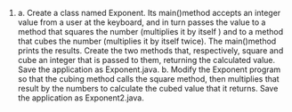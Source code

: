 1. a. Create a class named Exponent. Its main()method accepts an integer
value from a user at the keyboard, and in turn passes the value to a method
that squares the number (multiplies it by itself ) and to a method that cubes
the number (multiplies it by itself twice). The main()method prints the results.
Create the two methods that, respectively, square and cube an integer that
is passed to them, returning the calculated value. Save the application as
Exponent.java.
 b. Modify the Exponent program so that the cubing method calls the
square method, then multiplies that result by the numbers to calculate the
cubed value that it returns. Save the application as Exponent2.java.

